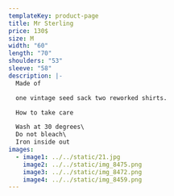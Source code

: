 ```yaml
---
templateKey: product-page
title: Mr Sterling
price: 130$
size: M
width: "60"
length: "70"
shoulders: "53"
sleeve: "58"
description: |-
  Made of

  one vintage seed sack two reworked shirts.

  How to take care

  Wash at 30 degrees\
  Do not bleach\
  Iron inside out
images:
  - image1: ../../static/21.jpg
    image2: ../../static/img_8475.png
    image3: ../../static/img_8472.png
    image4: ../../static/img_8459.png
---
```

